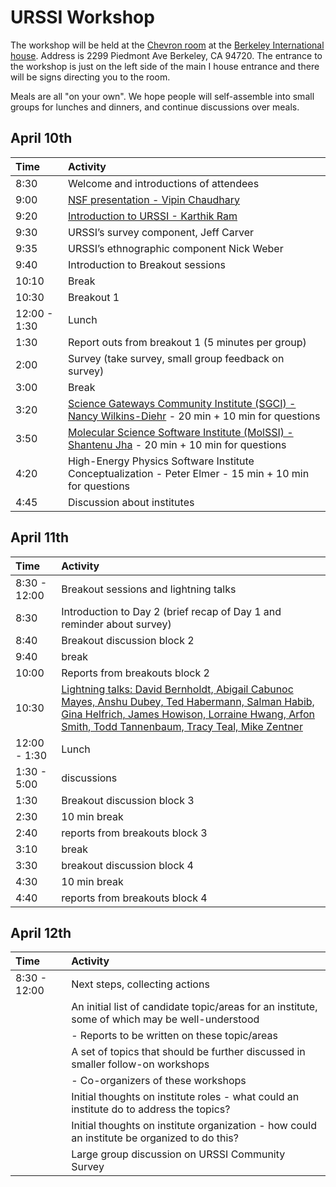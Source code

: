 URSSI Workshop
==============

The workshop will be held at the [Chevron
room](http://ihouse.berkeley.edu/events/venues.php) at the
<a href="https://goo.gl/maps/yw3cEcGcBPo">Berkeley International
house</a>. Address is 2299 Piedmont Ave Berkeley, CA 94720. The entrance
to the workshop is just on the left side of the main I house entrance
and there will be signs directing you to the room.

Meals are all "on your own". We hope people will self-assemble into
small groups for lunches and dinners, and continue discussions over
meals.

April 10th
----------

<table>
<thead>
<tr class="header">
<th align="left">Time</th>
<th align="left">Activity</th>
</tr>
</thead>
<tbody>
<tr class="odd">
<td align="left">8:30</td>
<td align="left">Welcome and introductions of attendees</td>
</tr>
<tr class="even">
<td align="left">9:00</td>
<td align="left"><a href="https://github.com/si2-urssi/berkeley_workshop/blob/master/presentations/URSSI-Vipin-2018-04-10-1200.pdf">NSF presentation - Vipin Chaudhary</a></td>
</tr>
<tr class="odd">
<td align="left">9:20</td>
<td align="left"><a href="http://inundata.org/talks/urssi/#/">Introduction to URSSI - Karthik Ram</a></td>
</tr>
<tr class="even">
<td align="left">9:30</td>
<td align="left">URSSI’s survey component, Jeff Carver</td>
</tr>
<tr class="odd">
<td align="left">9:35</td>
<td align="left">URSSI’s ethnographic component Nick Weber</td>
</tr>
<tr class="even">
<td align="left">9:40</td>
<td align="left">Introduction to Breakout sessions</td>
</tr>
<tr class="odd">
<td align="left">10:10</td>
<td align="left">Break</td>
</tr>
<tr class="even">
<td align="left">10:30</td>
<td align="left">Breakout 1</td>
</tr>
<tr class="odd">
<td align="left">12:00 - 1:30</td>
<td align="left">Lunch</td>
</tr>
<tr class="even">
<td align="left">1:30</td>
<td align="left">Report outs from breakout 1 (5 minutes per group)</td>
</tr>
<tr class="odd">
<td align="left">2:00</td>
<td align="left">Survey (take survey, small group feedback on survey)</td>
</tr>
<tr class="even">
<td align="left">3:00</td>
<td align="left">Break</td>
</tr>
<tr class="odd">
<td align="left">3:20</td>
<td align="left"><a href="https://github.com/si2-urssi/berkeley_workshop/blob/master/presentations/SGCI-URSSI-4-10-18.pdf">Science Gateways Community Institute (SGCI) - Nancy Wilkins-Diehr</a> - 20 min + 10 min for questions</td>
</tr>
<tr class="even">
<td align="left">3:50</td>
<td align="left"><a href="https://github.com/si2-urssi/berkeley_workshop/blob/master/presentations/molssi-urssi.v1.0.pdf">Molecular Science Software Institute (MolSSI) - Shantenu Jha</a> - 20 min + 10 min for questions</td>
</tr>
<tr class="odd">
<td align="left">4:20</td>
<td align="left">High-Energy Physics Software Institute Conceptualization - Peter Elmer - 15 min + 10 min for questions</td>
</tr>
<tr class="even">
<td align="left">4:45</td>
<td align="left">Discussion about institutes</td>
</tr>
</tbody>
</table>

April 11th
----------

<table>
<thead>
<tr class="header">
<th align="left">Time</th>
<th align="left">Activity</th>
</tr>
</thead>
<tbody>
<tr class="odd">
<td align="left">8:30 - 12:00</td>
<td align="left">Breakout sessions and lightning talks</td>
</tr>
<tr class="even">
<td align="left">8:30</td>
<td align="left">Introduction to Day 2 (brief recap of Day 1 and reminder about survey)</td>
</tr>
<tr class="odd">
<td align="left">8:40</td>
<td align="left">Breakout discussion block 2</td>
</tr>
<tr class="even">
<td align="left">9:40</td>
<td align="left">break</td>
</tr>
<tr class="odd">
<td align="left">10:00</td>
<td align="left">Reports from breakouts block 2</td>
</tr>
<tr class="even">
<td align="left">10:30</td>
<td align="left"><a href="https://github.com/si2-urssi/berkeley_workshop/blob/master/presentations/URSSI-1-lightning-talks.pdf">Lightning talks:
David Bernholdt,
Abigail Cabunoc Mayes,
Anshu Dubey,
Ted Habermann,
Salman Habib,
Gina Helfrich,
James Howison,
Lorraine Hwang,
Arfon Smith,
Todd Tannenbaum,
Tracy Teal,
Mike Zentner</a>
</td>
</tr>
<tr class="odd">
<td align="left">12:00 - 1:30</td>
<td align="left">Lunch</td>
</tr>
<tr class="even">
<td align="left">1:30 - 5:00</td>
<td align="left">discussions</td>
</tr>
<tr class="odd">
<td align="left">1:30</td>
<td align="left">Breakout discussion block 3</td>
</tr>
<tr class="even">
<td align="left">2:30</td>
<td align="left">10 min break</td>
</tr>
<tr class="odd">
<td align="left">2:40</td>
<td align="left">reports from breakouts block 3</td>
</tr>
<tr class="even">
<td align="left">3:10</td>
<td align="left">break</td>
</tr>
<tr class="odd">
<td align="left">3:30</td>
<td align="left">breakout discussion block 4</td>
</tr>
<tr class="even">
<td align="left">4:30</td>
<td align="left">10 min break</td>
</tr>
<tr class="odd">
<td align="left">4:40</td>
<td align="left">reports from breakouts block 4</td>
</tr>
</tbody>
</table>

April 12th
----------

<table>
<thead>
<tr class="header">
<th align="left">Time</th>
<th align="left">Activity</th>
</tr>
</thead>
<tbody>
<tr class="odd">
<td align="left">8:30 - 12:00</td>
<td align="left">Next steps, collecting actions</td>
</tr>
<tr class="even">
<td align="left"></td>
<td align="left">An initial list of candidate topic/areas for an institute, some of which may be well-understood</td>
</tr>
<tr class="odd">
<td align="left"></td>
<td align="left">- Reports to be written on these topic/areas</td>
</tr>
<tr class="even">
<td align="left"></td>
<td align="left">A set of topics that should be further discussed in smaller follow-on workshops</td>
</tr>
<tr class="odd">
<td align="left"></td>
<td align="left">- Co-organizers of these workshops</td>
</tr>
<tr class="even">
<td align="left"></td>
<td align="left">Initial thoughts on institute roles - what could an institute do to address the topics?</td>
</tr>
<tr class="odd">
<td align="left"></td>
<td align="left">Initial thoughts on institute organization - how could an institute be organized to do this?</td>
</tr>
<tr class="even">
<td align="left"></td>
<td align="left">Large group discussion on URSSI Community Survey</td>
</tr>
</tbody>
</table>
